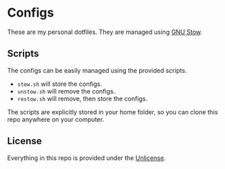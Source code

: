 # Configs

These are my personal dotfiles.  They are managed using 
[GNU Stow](https://www.gnu.org/software/stow/).

## Scripts

The configs can be easily managed using the provided scripts.

- `stow.sh` will store the configs.
- `unstow.sh` will remove the configs.
- `restow.sh` will remove, then store the configs.

The scripts are explicitly stored in your home folder, so you can clone this
repo anywhere on your computer.

## License

Everything in this repo is provided under the [Unlicense](LICENSE.txt).
